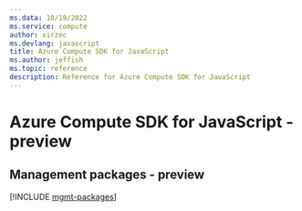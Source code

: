 ```yaml
---
ms.data: 10/19/2022
ms.service: compute
author: xirzec
ms.devlang: javascript
title: Azure Compute SDK for JavaScript
ms.author: jeffish
ms.topic: reference
description: Reference for Azure Compute SDK for JavaScript
---
```

# Azure Compute SDK for JavaScript - preview

## Management packages - preview
[!INCLUDE [mgmt-packages](compute-mgmt-index.md)]